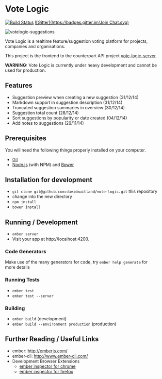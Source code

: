 # Vote Logic

[![Build Status](https://travis-ci.org/davidmaitland/vote-logic.svg?branch=master)](https://travis-ci.org/davidmaitland/vote-logic) [![Gitter](https://badges.gitter.im/Join Chat.svg)](https://gitter.im/davidmaitland/vote-logic?utm_source=badge&utm_medium=badge&utm_campaign=pr-badge)

![votelogic-suggestions](http://i.imgur.com/biPi44v.png "Vote Logic Suggestions")

Vote Logic is a realtime feature/suggestion voting platform for projects, companies and organisations.

This project is the frontend to the counterpart API project [vote-logic-server](https://github.com/davidmaitland/vote-logic-server).

**WARNING:** Vote Logic is currently under heavy development and cannot be used for production.

## Features

- Suggestion preview when creating a new suggestion (31/12/14)
- Markdown support in suggestion description (31/12/14)
- Truncated suggestion summaries in overview (30/12/14)
- Suggestion total count (28/12/14)
- Sort suggestions by popularity or date created (04/12/14)
- Add notes to suggestions (29/11/14)

## Prerequisites

You will need the following things properly installed on your computer.

* [Git](http://git-scm.com/)
* [Node.js](http://nodejs.org/) (with NPM) and [Bower](http://bower.io/)

## Installation for development

* `git clone git@github.com:davidmaitland/vote-logic.git` this repository
* change into the new directory
* `npm install`
* `bower install`

## Running / Development

* `ember server`
* Visit your app at http://localhost:4200.

### Code Generators

Make use of the many generators for code, try `ember help generate` for more details

### Running Tests

* `ember test`
* `ember test --server`

### Building

* `ember build` (development)
* `ember build --environment production` (production)

## Further Reading / Useful Links

* ember: http://emberjs.com/
* ember-cli: http://www.ember-cli.com/
* Development Browser Extensions
  * [ember inspector for chrome](https://chrome.google.com/webstore/detail/ember-inspector/bmdblncegkenkacieihfhpjfppoconhi)
  * [ember inspector for firefox](https://addons.mozilla.org/en-US/firefox/addon/ember-inspector/)

